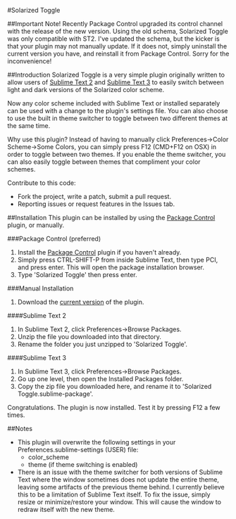 #Solarized Toggle

##Important Note!
Recently Package Control upgraded its control channel with the release of the new version. Using the old schema, Solarized Toggle was only compatible with ST2. I've updated the schema, but the kicker is that your plugin may not manually update. If it does not, simply uninstall the current version you have, and reinstall it from Package Control. Sorry for the inconvenience!

##Introduction
Solarized Toggle is a very simple plugin originally written to allow users of [Sublime Text 2][st2] and [Sublime Text 3][st3] to easily switch between light and dark versions of the Solarized color scheme.

Now any color scheme included with Sublime Text or installed separately can be used with a change to the plugin's settings file. You can also choose to use the built in theme switcher to toggle between two different themes at the same time.

Why use this plugin? Instead of having to manually click Preferences->Color Scheme->Some Colors, you can simply press F12 (CMD+F12 on OSX) in order to toggle between two themes. If you enable the theme switcher, you can also easily toggle between themes that compliment your color schemes.

Contribute to this code:
* Fork the project, write a patch, submit a pull request.
* Reporting issues or request features in the Issues tab.

##Installation
This plugin can be installed by using the [Package Control][packagecontrol] plugin, or manually.

###Package Control \(preferred\)
1. Install the [Package Control][packagecontrol] plugin if you haven't already.
2. Simply press CTRL-SHIFT-P from inside Sublime Text, then type PCI, and press enter. This will open the package installation browser.
3. Type 'Solarized Toggle' then press enter.

###Manual Installation
1. Download the [current version][currentVersion] of the plugin.

####Sublime Text 2
1. In Sublime Text 2, click Preferences->Browse Packages.
2. Unzip the file you downloaded into that directory.
3. Rename the folder you just unzipped to 'Solarized Toggle'.

####Sublime Text 3
1. In Sublime Text 3, click Preferences->Browse Packages.
2. Go up one level, then open the Installed Packages folder.
3. Copy the zip file you downloaded here, and rename it to 'Solarized Toggle.sublime-package'.


Congratulations. The plugin is now installed. Test it by pressing F12 a few times.

##Notes
* This plugin will overwrite the following settings in your Preferences.sublime-settings (USER) file:
  * color_scheme
  * theme (if theme switching is enabled)
* There is an issue with the theme switcher for both versions of Sublime Text where the window sometimes does not update the entire theme, leaving some artifacts of the previous theme behind. I currently believe this to be a limitation of Sublime Text itself. To fix the issue, simply resize or minimize/restore your window. This will cause the window to redraw itself with the new theme.

[st2]: http://www.sublimetext.com/ "Sublime Text 2"
[st3]: http://www.sublimetext.com/3 "Sublime Text 3"
[packagecontrol]: http://wbond.net/sublime_packages/package_control "Package Control"
[currentVersion]: https://github.com/damccull/sublimetext-SolarizedToggle/archive/1.4.6.zip "Current Version"

